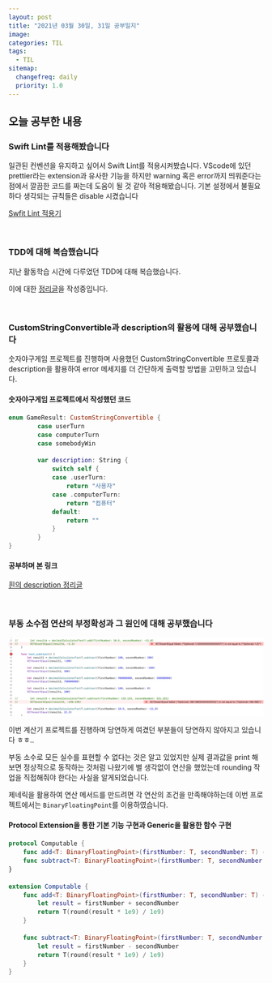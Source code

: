 ```yaml
---
layout: post
title: "2021년 03월 30일, 31일 공부일지"
image:
categories: TIL
tags: 
  - TIL
sitemap:
  changefreq: daily
  priority: 1.0
---
```


## 오늘 공부한 내용

### Swift Lint를 적용해봤습니다

일관된 컨벤션을 유지하고 싶어서 Swift Lint를 적용시켜봤습니다. VScode에 있던 prettier라는 extension과 유사한 기능을 하지만 warning 혹은 error까지 띄워준다는 점에서 깔끔한 코드를 짜는데 도움이 될 것 같아 적용해봤습니다. 기본 설정에서 불필요하다 생각되는 규칙들은 disable 시켰습니다

[Swfit Lint 적용기](https://neph3779.github.io/swift/Swift-Lint-%EC%A0%81%EC%9A%A9%EA%B8%B0/)

<br/> 

### TDD에 대해 복습했습니다

지난 활동학습 시간에 다루었던 TDD에 대해 복습했습니다.

이에 대한 [정리글](https://neph3779.github.io/swift/Swift-Unit-Test,-TDD/)을 작성중입니다.

<br/> 

### CustomStringConvertible과 description의 활용에 대해 공부했습니다

숫자야구게임 프로젝트를 진행하며 사용했던 CustomStringConvertible 프로토콜과 description을 활용하여 error 메세지를 더 간단하게 출력할 방법을 고민하고 있습니다. 

#### 숫자야구게임 프로젝트에서 작성했던 코드

```swift
enum GameResult: CustomStringConvertible {
        case userTurn
        case computerTurn
        case somebodyWin
        
        var description: String {
            switch self {
            case .userTurn:
                return "사용자"
            case .computerTurn:
                return "컴퓨터"
            default:
                return ""
            }
        }
}
```

#### 공부하며 본 링크

[흰의 description 정리글](https://daheenallwhite.github.io/swift/2019/05/08/CustomStringConvertible/)

<br/> 

### 부동 소수점 연산의 부정확성과 그 원인에 대해 공부했습니다

![WHY](../../assets/TIL/WHY.png)

이번 계산기 프로젝트를 진행하며 당연하게 여겼던 부분들이 당연하지 않아지고 있습니다 ㅎㅎ..

부동 소수로 모든 실수를 표현할 수 없다는 것은 알고 있었지만 실제 결과값을 print 해보면 정상적으로 동작하는 것처럼 나왔기에 별 생각없이 연산을 했었는데 rounding 작업을 직접해줘야 한다는 사실을 알게되었습니다.

제네릭을 활용하여 연산 메서드를 만드려면 각 연산의 조건을 만족해야하는데 이번 프로젝트에서는 `BinaryFloatingPoint`를 이용하였습니다.

#### Protocol Extension을 통한 기본 기능 구현과 Generic을 활용한 함수 구현

```swift
protocol Computable {
    func add<T: BinaryFloatingPoint>(firstNumber: T, secondNumber: T) -> T
    func subtract<T: BinaryFloatingPoint>(firstNumber: T, secondNumber: T) -> T
}

extension Computable {
    func add<T: BinaryFloatingPoint>(firstNumber: T, secondNumber: T) -> T {
        let result = firstNumber + secondNumber
        return T(round(result * 1e9) / 1e9)
    }
    
    func subtract<T: BinaryFloatingPoint>(firstNumber: T, secondNumber: T) -> T {
        let result = firstNumber - secondNumber
        return T(round(result * 1e9) / 1e9)
    }
}
```

